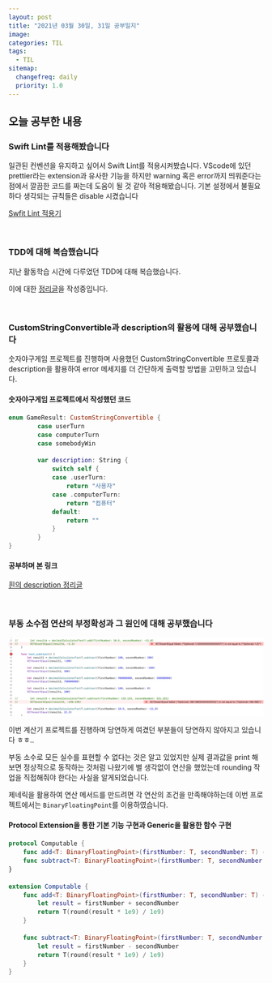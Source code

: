 ```yaml
---
layout: post
title: "2021년 03월 30일, 31일 공부일지"
image:
categories: TIL
tags: 
  - TIL
sitemap:
  changefreq: daily
  priority: 1.0
---
```


## 오늘 공부한 내용

### Swift Lint를 적용해봤습니다

일관된 컨벤션을 유지하고 싶어서 Swift Lint를 적용시켜봤습니다. VScode에 있던 prettier라는 extension과 유사한 기능을 하지만 warning 혹은 error까지 띄워준다는 점에서 깔끔한 코드를 짜는데 도움이 될 것 같아 적용해봤습니다. 기본 설정에서 불필요하다 생각되는 규칙들은 disable 시켰습니다

[Swfit Lint 적용기](https://neph3779.github.io/swift/Swift-Lint-%EC%A0%81%EC%9A%A9%EA%B8%B0/)

<br/> 

### TDD에 대해 복습했습니다

지난 활동학습 시간에 다루었던 TDD에 대해 복습했습니다.

이에 대한 [정리글](https://neph3779.github.io/swift/Swift-Unit-Test,-TDD/)을 작성중입니다.

<br/> 

### CustomStringConvertible과 description의 활용에 대해 공부했습니다

숫자야구게임 프로젝트를 진행하며 사용했던 CustomStringConvertible 프로토콜과 description을 활용하여 error 메세지를 더 간단하게 출력할 방법을 고민하고 있습니다. 

#### 숫자야구게임 프로젝트에서 작성했던 코드

```swift
enum GameResult: CustomStringConvertible {
        case userTurn
        case computerTurn
        case somebodyWin
        
        var description: String {
            switch self {
            case .userTurn:
                return "사용자"
            case .computerTurn:
                return "컴퓨터"
            default:
                return ""
            }
        }
}
```

#### 공부하며 본 링크

[흰의 description 정리글](https://daheenallwhite.github.io/swift/2019/05/08/CustomStringConvertible/)

<br/> 

### 부동 소수점 연산의 부정확성과 그 원인에 대해 공부했습니다

![WHY](../../assets/TIL/WHY.png)

이번 계산기 프로젝트를 진행하며 당연하게 여겼던 부분들이 당연하지 않아지고 있습니다 ㅎㅎ..

부동 소수로 모든 실수를 표현할 수 없다는 것은 알고 있었지만 실제 결과값을 print 해보면 정상적으로 동작하는 것처럼 나왔기에 별 생각없이 연산을 했었는데 rounding 작업을 직접해줘야 한다는 사실을 알게되었습니다.

제네릭을 활용하여 연산 메서드를 만드려면 각 연산의 조건을 만족해야하는데 이번 프로젝트에서는 `BinaryFloatingPoint`를 이용하였습니다.

#### Protocol Extension을 통한 기본 기능 구현과 Generic을 활용한 함수 구현

```swift
protocol Computable {
    func add<T: BinaryFloatingPoint>(firstNumber: T, secondNumber: T) -> T
    func subtract<T: BinaryFloatingPoint>(firstNumber: T, secondNumber: T) -> T
}

extension Computable {
    func add<T: BinaryFloatingPoint>(firstNumber: T, secondNumber: T) -> T {
        let result = firstNumber + secondNumber
        return T(round(result * 1e9) / 1e9)
    }
    
    func subtract<T: BinaryFloatingPoint>(firstNumber: T, secondNumber: T) -> T {
        let result = firstNumber - secondNumber
        return T(round(result * 1e9) / 1e9)
    }
}
```

